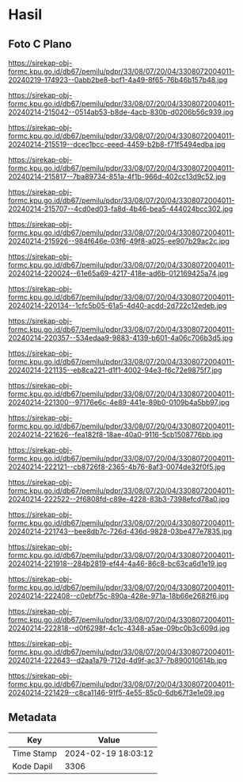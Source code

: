 # Hasil

## Foto C Plano

https://sirekap-obj-formc.kpu.go.id/db67/pemilu/pdpr/33/08/07/20/04/3308072004011-20240219-174923--0abb2be8-bcf1-4a49-8f65-76b46b157b48.jpg

https://sirekap-obj-formc.kpu.go.id/db67/pemilu/pdpr/33/08/07/20/04/3308072004011-20240214-215042--0514ab53-b8de-4acb-830b-d0206b56c939.jpg

https://sirekap-obj-formc.kpu.go.id/db67/pemilu/pdpr/33/08/07/20/04/3308072004011-20240214-215519--dcec1bcc-eeed-4459-b2b8-f71f5494edba.jpg

https://sirekap-obj-formc.kpu.go.id/db67/pemilu/pdpr/33/08/07/20/04/3308072004011-20240214-215817--7ba89734-851a-4f1b-966d-402cc13d9c52.jpg

https://sirekap-obj-formc.kpu.go.id/db67/pemilu/pdpr/33/08/07/20/04/3308072004011-20240214-215707--4cd0ed03-fa8d-4b46-bea5-444024bcc302.jpg

https://sirekap-obj-formc.kpu.go.id/db67/pemilu/pdpr/33/08/07/20/04/3308072004011-20240214-215926--984f646e-03f6-49f8-a025-ee907b29ac2c.jpg

https://sirekap-obj-formc.kpu.go.id/db67/pemilu/pdpr/33/08/07/20/04/3308072004011-20240214-220024--61e65a69-4217-418e-ad6b-012169425a74.jpg

https://sirekap-obj-formc.kpu.go.id/db67/pemilu/pdpr/33/08/07/20/04/3308072004011-20240214-220134--1cfc5b05-61a5-4d40-acdd-2d722c12edeb.jpg

https://sirekap-obj-formc.kpu.go.id/db67/pemilu/pdpr/33/08/07/20/04/3308072004011-20240214-220357--534edaa9-9883-4139-b601-4a06c706b3d5.jpg

https://sirekap-obj-formc.kpu.go.id/db67/pemilu/pdpr/33/08/07/20/04/3308072004011-20240214-221135--eb8ca221-d1f1-4002-94e3-f6c72e9875f7.jpg

https://sirekap-obj-formc.kpu.go.id/db67/pemilu/pdpr/33/08/07/20/04/3308072004011-20240214-221300--97176e6c-4e89-441e-89b0-0109b4a5bb97.jpg

https://sirekap-obj-formc.kpu.go.id/db67/pemilu/pdpr/33/08/07/20/04/3308072004011-20240214-221626--fea182f8-18ae-40a0-9116-5cb1508776bb.jpg

https://sirekap-obj-formc.kpu.go.id/db67/pemilu/pdpr/33/08/07/20/04/3308072004011-20240214-222121--cb8726f8-2365-4b76-8af3-0074de32f0f5.jpg

https://sirekap-obj-formc.kpu.go.id/db67/pemilu/pdpr/33/08/07/20/04/3308072004011-20240214-222522--2f6808fd-c89e-4228-83b3-7398efcd78a0.jpg

https://sirekap-obj-formc.kpu.go.id/db67/pemilu/pdpr/33/08/07/20/04/3308072004011-20240214-221743--bee8db7c-726d-436d-9828-03be477e7835.jpg

https://sirekap-obj-formc.kpu.go.id/db67/pemilu/pdpr/33/08/07/20/04/3308072004011-20240214-221918--284b2819-ef44-4a46-86c8-bc63ca6d1e19.jpg

https://sirekap-obj-formc.kpu.go.id/db67/pemilu/pdpr/33/08/07/20/04/3308072004011-20240214-222408--c0ebf75c-890a-428e-971a-18b66e2682f6.jpg

https://sirekap-obj-formc.kpu.go.id/db67/pemilu/pdpr/33/08/07/20/04/3308072004011-20240214-222818--d0f6298f-4c1c-4348-a5ae-09bc0b3c609d.jpg

https://sirekap-obj-formc.kpu.go.id/db67/pemilu/pdpr/33/08/07/20/04/3308072004011-20240214-222643--d2aa1a79-712d-4d9f-ac37-7b890010614b.jpg

https://sirekap-obj-formc.kpu.go.id/db67/pemilu/pdpr/33/08/07/20/04/3308072004011-20240214-221429--c8ca1146-91f5-4e55-85c0-6db67f3e1e09.jpg


## Metadata

| Key        | Value               |
| ---------- | ------------------- |
| Time Stamp | 2024-02-19 18:03:12 |
| Kode Dapil | 3306                |



